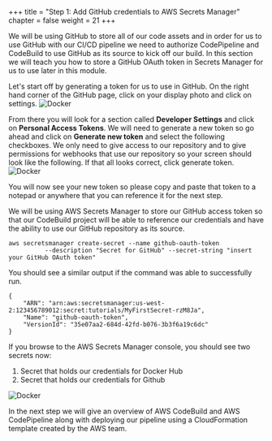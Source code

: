 +++
title = "Step 1: Add GitHub credentials to AWS Secrets Manager"
chapter = false
weight = 21
+++

We will be using GitHub to store all of our code assets and in order for us to use GitHub with our CI/CD pipeline we need to authorize CodePipeline and CodeBuild to use GitHub as its source to kick off our build. In this section we will teach you how to store a GitHub OAuth token in Secrets Manager for us to use later in this module. 


Let's start off by generating a token for us to use in GitHub. On the right hand corner of the GitHub page, click on your display photo and click on settings. 
![Docker](/images/github-steps.png)

From there you will look for a section called **Developer Settings** and click on **Personal Access Tokens**. We will need to generate a new token so go ahead and click on **Generate new token** and select the following checkboxes. We only need to give access to our repository and to give permissions for webhooks that use our repository so your screen should look like the following. If that all looks correct, click generate token. 
![Docker](/images/github-steps2.png)

You will now see your new token so please copy and paste that token to a notepad or anywhere that you can reference it for the next step. 

We will be using AWS Secrets Manager to store our GitHub access token so that our CodeBuild project will be able to reference our credentials and have the ability to use our GitHub repository as its source. 

```
aws secretsmanager create-secret --name github-oauth-token
          --description "Secret for GitHub" --secret-string "insert your GitHub OAuth token"
```

You should see a similar output if the command was able to successfully run.
```
{
    "ARN": "arn:aws:secretsmanager:us-west-2:123456789012:secret:tutorials/MyFirstSecret-rzM8Ja",
    "Name": "github-oauth-token",
    "VersionId": "35e07aa2-684d-42fd-b076-3b3f6a19c6dc"
}
```

If you browse to the AWS Secrets Manager console, you should see two secrets now:

1. Secret that holds our credentials for Docker Hub
2. Secret that holds our credentials for Github

![Docker](/images/secrets-manager.png)

In the next step we will give an overview of AWS CodeBuild and AWS CodePipeline along with deploying our pipeline using a CloudFormation template created by the AWS team. 